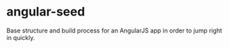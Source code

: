 # angular-seed
Base structure and build process for an AngularJS app in order to jump right in quickly.
